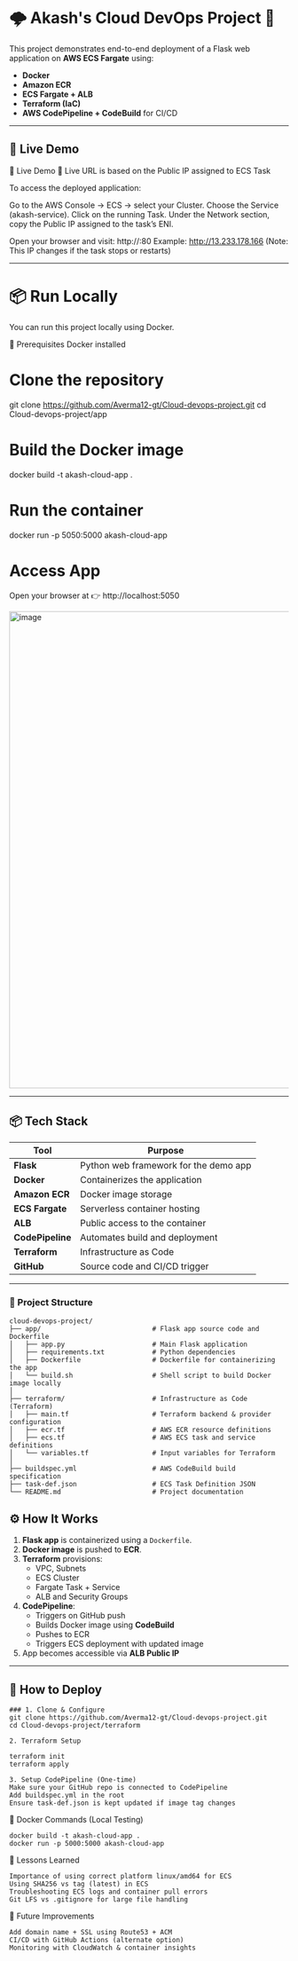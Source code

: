 # 🌩️ Akash's Cloud DevOps Project 🚀

This project demonstrates end-to-end deployment of a Flask web application on **AWS ECS Fargate** using:

- **Docker**
- **Amazon ECR**
- **ECS Fargate + ALB**
- **Terraform (IaC)**
- **AWS CodePipeline + CodeBuild** for CI/CD

---

## 📸 Live Demo

📸 Live Demo
🔗 Live URL is based on the Public IP assigned to ECS Task

To access the deployed application:

Go to the AWS Console → ECS → select your Cluster.
Choose the Service (akash-service).
Click on the running Task.
Under the Network section, copy the Public IP assigned to the task’s ENI.

Open your browser and visit:
http://<Public-IP>:80
Example: http://13.233.178.166 (Note: This IP changes if the task stops or restarts)

---
 # 📦 Run Locally
You can run this project locally using Docker.

🔧 Prerequisites
Docker installed

# Clone the repository
git clone https://github.com/Averma12-gt/Cloud-devops-project.git
cd Cloud-devops-project/app

# Build the Docker image
docker build -t akash-cloud-app .

# Run the container
docker run -p 5050:5000 akash-cloud-app

#  Access App
Open your browser at
👉 http://localhost:5050

<img width="1438" height="860" alt="image" src="https://github.com/user-attachments/assets/fd1eb94f-28e4-469c-bda0-5051d3f2bebb" />

---

## 📦 Tech Stack

| Tool            | Purpose                                      |
|-----------------|----------------------------------------------|
| **Flask**       | Python web framework for the demo app        |
| **Docker**      | Containerizes the application                |
| **Amazon ECR**  | Docker image storage                         |
| **ECS Fargate** | Serverless container hosting                 |
| **ALB**         | Public access to the container               |
| **CodePipeline**| Automates build and deployment               |
| **Terraform**   | Infrastructure as Code                       |
| **GitHub**      | Source code and CI/CD trigger                |

---

### 📁 Project Structure

```text
cloud-devops-project/
├── app/                            # Flask app source code and Dockerfile
│   ├── app.py                      # Main Flask application
│   ├── requirements.txt            # Python dependencies
│   ├── Dockerfile                  # Dockerfile for containerizing the app
│   └── build.sh                    # Shell script to build Docker image locally
│
├── terraform/                      # Infrastructure as Code (Terraform)
│   ├── main.tf                     # Terraform backend & provider configuration
│   ├── ecr.tf                      # AWS ECR resource definitions
│   ├── ecs.tf                      # AWS ECS task and service definitions
│   └── variables.tf                # Input variables for Terraform
│
├── buildspec.yml                   # AWS CodeBuild build specification
├── task-def.json                   # ECS Task Definition JSON
└── README.md                       # Project documentation

```


## ⚙️ How It Works

1. **Flask app** is containerized using a `Dockerfile`.
2. **Docker image** is pushed to **ECR**.
3. **Terraform** provisions:
   - VPC, Subnets
   - ECS Cluster
   - Fargate Task + Service
   - ALB and Security Groups
4. **CodePipeline**:
   - Triggers on GitHub push
   - Builds Docker image using **CodeBuild**
   - Pushes to ECR
   - Triggers ECS deployment with updated image
5. App becomes accessible via **ALB Public IP**

---

## 🚀 How to Deploy

```text
### 1. Clone & Configure
git clone https://github.com/Averma12-gt/Cloud-devops-project.git
cd Cloud-devops-project/terraform

2. Terraform Setup

terraform init
terraform apply

3. Setup CodePipeline (One-time)
Make sure your GitHub repo is connected to CodePipeline
Add buildspec.yml in the root
Ensure task-def.json is kept updated if image tag changes

```
🐳 Docker Commands (Local Testing)
```
docker build -t akash-cloud-app .
docker run -p 5000:5000 akash-cloud-app

```
🧠 Lessons Learned
```
Importance of using correct platform linux/amd64 for ECS
Using SHA256 vs tag (latest) in ECS
Troubleshooting ECS logs and container pull errors
Git LFS vs .gitignore for large file handling
```

🏁 Future Improvements
```
Add domain name + SSL using Route53 + ACM
CI/CD with GitHub Actions (alternate option)
Monitoring with CloudWatch & container insights
```

